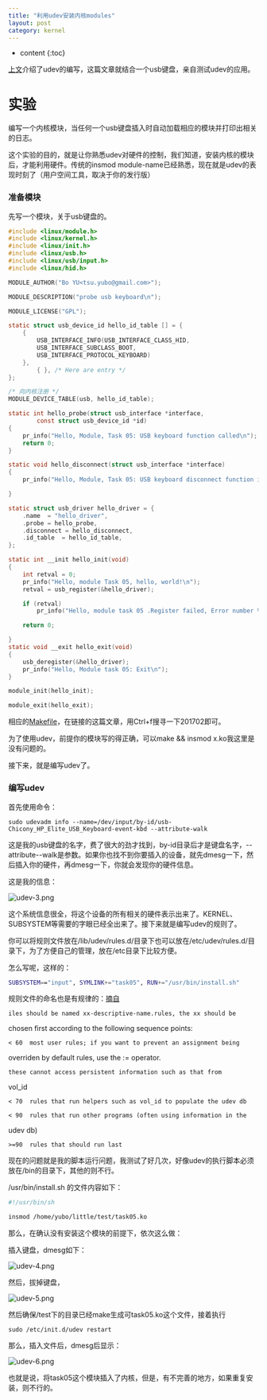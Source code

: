 ```yaml
---
title: "利用udev安装内核modules"
layout: post
category: kernel
---
```


* content
{:toc}

[上文](http://www.aftermath.cn/udev_rules.html)介绍了udev的编写，这篇文章就结合一个usb键盘，亲自测试udev的应用。

# 实验

编写一个内核模块，当任何一个usb键盘插入时自动加载相应的模块并打印出相关的日志。

这个实验的目的，就是让你熟悉udev对硬件的控制，我们知道，安装内核的模块后，才能利用硬件。传统的insmod module-name已经熟悉，现在就是udev的表现时刻了（用户空间工具，取决于你的发行版）

### 准备模块
先写一个模块，关于usb键盘的。

```c
#include <linux/module.h>
#include <linux/kernel.h>
#include <linux/init.h>
#include <linux/usb.h>
#include <linux/usb/input.h>
#include <linux/hid.h>

MODULE_AUTHOR("Bo YU<tsu.yubo@gmail.com>");

MODULE_DESCRIPTION("probe usb keyboard\n");

MODULE_LICENSE("GPL");

static struct usb_device_id hello_id_table [] = {
	{
		USB_INTERFACE_INFO(USB_INTERFACE_CLASS_HID,
		USB_INTERFACE_SUBCLASS_BOOT,
		USB_INTERFACE_PROTOCOL_KEYBOARD)
	},
		{ }, /* Here are entry */
};

/* 向内核注册 */
MODULE_DEVICE_TABLE(usb, hello_id_table);

static int hello_probe(struct usb_interface *interface,
		const struct usb_device_id *id)
{
	pr_info("Hello, Module, Task 05: USB keyboard function called\n");
	return 0;
}

static void hello_disconnect(struct usb_interface *interface)
{
	pr_info("Hello, Module, Task 05: USB keyboard disconnect function is called\n");

}

static struct usb_driver hello_driver = {
	.name  = "hello_driver",
	.probe = hello_probe,
	.disconnect = hello_disconnect,
	.id_table  = hello_id_table,
};

static int __init hello_init(void)
{
	int retval = 0;
	pr_info("Hello, module Task 05, hello, world!\n");
	retval = usb_register(&hello_driver);

	if (retval)
		pr_info("Hello, module task 05 .Register failed, Error number %d", retval);

	return 0;

}
static void __exit hello_exit(void)
{
	usb_deregister(&hello_driver);
	pr_info("Hello, Module task 05: Exit\n");
}

module_init(hello_init);

module_exit(hello_exit);

```

相应的[Makefile](http://www.aftermath.cn/LinuxModuleProgram1.html)，在链接的这篇文章，用Ctrl+f搜寻一下201702即可。

为了使用udev，前提你的模块写的得正确，可以make && insmod x.ko我这里是没有问题的。

接下来，就是编写udev了。

### 编写udev

首先使用命令：

	sudo udevadm info --name=/dev/input/by-id/usb-Chicony_HP_Elite_USB_Keyboard-event-kbd --attribute-walk

这是我的usb键盘的名字，费了很大的劲才找到，by-id目录后才是键盘名字，--attribute--walk是参数。如果你也找不到你要插入的设备，就先dmesg一下，然后插入你的硬件，再dmesg一下，你就会发现你的硬件信息。

这是我的信息：

![udev-3.png](http://yuzibo.qiniudn.com/udev-3.png)

这个系统信息很全，将这个设备的所有相关的硬件表示出来了。KERNEL、SUBSYSTEM等需要的字眼已经全出来了。接下来就是编写udev的规则了。

你可以将规则文件放在/lib/udev/rules.d/目录下也可以放在/etc/udev/rules.d/目录下，为了方便自己的管理，放在/etc目录下比较方便。

怎么写呢，这样的：

```bash
SUBSYSTEM=="input", SYMLINK+="task05", RUN+="/usr/bin/install.sh"
```

规则文件的命名也是有规律的：[摘自](http://hackaday.com/2009/09/18/how-to-write-udev-rules/)

	iles should be named xx-descriptive-name.rules, the xx should be
chosen first according to the following sequence points:

	< 60  most user rules; if you want to prevent an assignment being
overriden by default rules, use the := operator.

	these cannot access persistent information such as that from
vol_id

	< 70  rules that run helpers such as vol_id to populate the udev db

	< 90  rules that run other programs (often using information in the
udev db)

	>=90  rules that should run last

现在的问题就是我的脚本运行问题，我测试了好几次，好像udev的执行脚本必须放在/bin的目录下，其他的则不行。

/usr/bin/install.sh 的文件内容如下：

```bash
#!/usr/bin/sh

insmod /home/yubo/little/test/task05.ko
```

那么，在确认没有安装这个模块的前提下，依次这么做：

插入键盘，dmesg如下：

![udev-4.png](http://yuzibo.qiniudn.com/udev-4.png)

然后，拔掉键盘，

![udev-5.png](http://yuzibo.qiniudn.com/udev-5.png)

然后确保/test下的目录已经make生成可task05.ko这个文件，接着执行

	sudo /etc/init.d/udev restart

那么，插入文件后，dmesg后显示：

![udev-6.png](http://yuzibo.qiniudn.com/udev-6.png)

也就是说，将task05这个模块插入了内核，但是，有不完善的地方，如果重复安装，则不行的。

